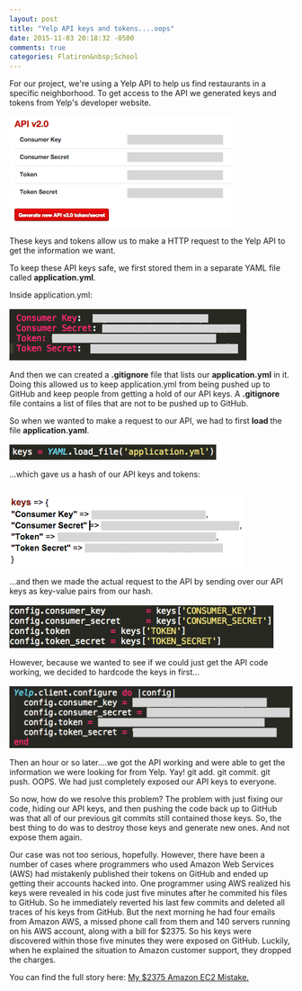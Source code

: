 ```yaml
---
layout: post
title: "Yelp API keys and tokens....oops"
date: 2015-11-03 20:18:32 -0500
comments: true
categories: Flatiron&nbsp;School
---
```

For our project, we're using a Yelp API to help us find restaurants in a specific neighborhood.  To get access to the API we generated keys and tokens from Yelp's developer website.

<img src="images/yelp_secret.png">

These keys and tokens allow us to make a HTTP request to the Yelp API to get the information we want.

To keep these API keys safe, we first stored them in a separate YAML file called <b>application.yml</b>.

Inside application.yml:<br><br>
<img src="images/yaml_file.png">

And then we can created a <b>.gitignore</b> file that lists our <b>application.yml</b> in it.  Doing this allowed us to keep application.yml from being pushed up to GitHub and keep people from getting a hold of our API keys.  A <b>.gitignore</b> file contains a list of files that are not to be pushed up to GitHub.  

So when we wanted to make a request to our API, we had to first <b> load </b> the file <b>application.yaml</b>.<br><br>
<img src="images/load_yaml.png">

...which gave us a hash of our API keys and tokens: <br><br>

<img src="images/keys.png">

...and then we made the actual request to the API by sending over our API keys as key-value pairs from our hash. <br><br>
<img src="images/protected.png">

However, because we wanted to see if we could just get the API code working, we decided to hardcode the keys in first...<br><br>
<img src="images/hardcoded.png">

Then an hour or so later....we got the API working and were able to get the information we were looking for from Yelp.  Yay!  git add. git commit.  git push.  OOPS.  We had just completely exposed our API keys to everyone.

So now, how do we resolve this problem?  The problem with just fixing our code, hiding our API keys, and then pushing the code back up to GitHub was that all of our previous git commits still contained those keys.  So, the best thing to do was to destroy those keys and generate new ones.  And not expose them again.

Our case was not too serious, hopefully. However, there have been a number of cases where programmers who used Amazon Web Services (AWS) had mistakenly published their tokens on GitHub and ended up getting their accounts hacked into.  One programmer using AWS realized his keys were revealed in his code just five minutes after he commited his files to GitHub.  So he immediately reverted his last few commits and deleted all traces of his keys from GitHub.  But the next morning he had four emails from Amazon AWS, a missed phone call from them and 140 servers running on his AWS account, along with a bill for $2375.  So his keys were discovered within those five minutes they were exposed on GitHub.  Luckily, when he explained the situation to Amazon customer support, they dropped the charges.

You can find the full story here: <a href="http://www.devfactor.net/2014/12/30/2375-amazon-mistake/"> My $2375 Amazon EC2 Mistake.</a>